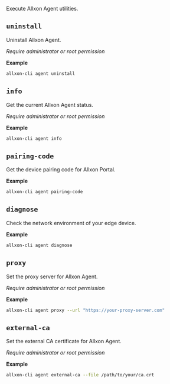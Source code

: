 Execute Allxon Agent utilities.

## `uninstall`

Uninstall Allxon Agent.

*Require administrator or root permission*

**Example**

```bash
allxon-cli agent uninstall
```

## `info`

Get the current Allxon Agent status.

*Require administrator or root permission*

**Example**

```bash
allxon-cli agent info
```

## `pairing-code`

Get the device pairing code for Allxon Portal.

**Example**

```bash
allxon-cli agent pairing-code
```

## `diagnose`

Check the network environment of your edge device.

**Example**

```bash
allxon-cli agent diagnose
```

## `proxy`

Set the proxy server for Allxon Agent.

*Require administrator or root permission*

**Example**

```bash
allxon-cli agent proxy --url "https://your-proxy-server.com"
```

## `external-ca`

Set the external CA certificate for Allxon Agent.

*Require administrator or root permission*

**Example**

```bash
allxon-cli agent external-ca --file /path/to/your/ca.crt
```
